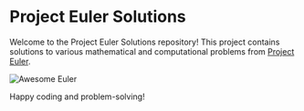 # Project Euler Solutions

Welcome to the Project Euler Solutions repository! This project contains solutions to various mathematical and computational problems from [Project Euler](https://projecteuler.net/).

![Awesome Euler](https://media.giphy.com/media/3oEduPFJzZT5hfDO2Y/giphy.gif)

Happy coding and problem-solving!
